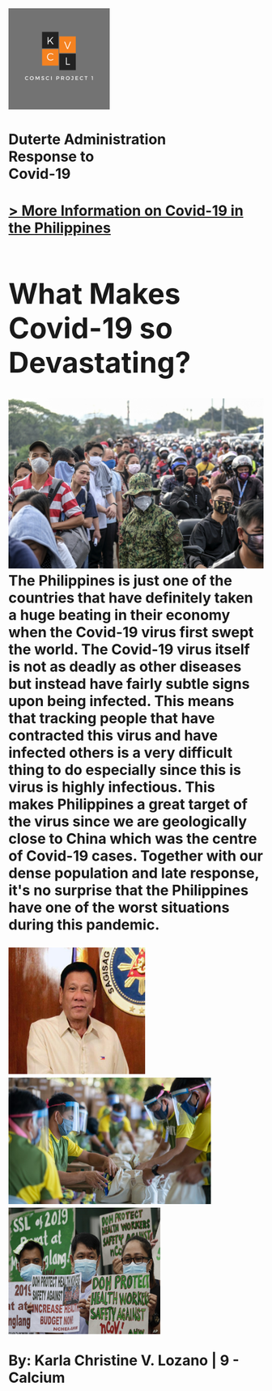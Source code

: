 
<html>
  <head>
    <meta charset="utf-8">
     <link rel="stylesheet" type="text/css" href="https://github.com/KarlaValenzuela/hello-world/blob/css/HomePage.css">
  </head>
  <body>
    <img id="Logo" src="K.png" width="200" height="200">
	  <h1 id="HomePageTitle">Duterte Administration<br>Response to<br>Covid-19<h1>
	  <a id="Link1" href="file:///C:/Users/Lenovo/Documents/(A_Kcccccc)/ComSci%20Z-PROJECT/Calcium_Lozano_1qproj_v1Final/htdocs/Content%20Page.html"> > More Information on Covid-19 in the Philippines</a>
	  <div id="intro">
		  <h1 id="title">What Makes Covid-19 so Devastating?</h1>
		  <p id="Parag"><img id="Img1"src="Home Page_First Image.jpg">The Philippines is just one of the countries that have definitely taken a huge beating in their economy 
		  when the Covid-19 virus first swept the world. The Covid-19 virus itself is not as deadly as other diseases but instead have fairly subtle signs upon being infected. This    means that tracking people that have contracted this virus and have infected others is a very difficult thing to do especially since this is virus is highly infectious. This makes Philippines a great target of the virus since we are geologically close to China which was the centre of Covid-19 cases. Together with our dense population and late response, it's no surprise that the Philippines have one of the worst situations during this pandemic.</p>
	  </div>
	<div id="images">
	  <img src="President.jpg" height="250" width="270">
	<img src="Response.jpg" height="250" width="400">
	<img src="Protest.jpg" height="250" width="300">
	</div>
	<p id= "end">By: Karla Christine V. Lozano    |    9 - Calcium</p>
  </body>
</html>
